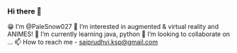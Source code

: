 ### Hi there 👋
😁 I’m @PaleSnow027
👀 I’m interested in augmented & virtual reality and ANIMES!
🌱 I’m currently learning java, python
💞️ I’m looking to collaborate on ...
📫 How to reach me - saiprudhvi.ksp@gmail.com

<!--
**PaleSnow027/PaleSnow027** is a ✨ _special_ ✨ repository because its `README.md` (this file) appears on your GitHub profile.

Here are some ideas to get you started:

- 🔭 I’m currently working on ...
- 🌱 I’m currently learning ...
- 👯 I’m looking to collaborate on ...
- 🤔 I’m looking for help with ...
- 💬 Ask me about ...
- 📫 How to reach me: ...
- 😄 Pronouns: ...
- ⚡ Fun fact: ...
-->
